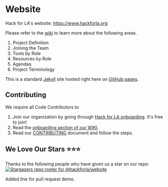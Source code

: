 # Website

Hack for LA's website: https://www.hackforla.org

Please refer to the [wiki](https://github.com/hackforla/website/wiki) to learn more about the following areas.

1. Project Definition
2. Joining the Team
3. Tools by Role
4. Resources by Role
5. Agendas
6. Project Terminology

This is a standard [Jekyll](https://jekyllrb.com/) site hosted right here on [GitHub pages](https://pages.github.com/).

## Contributing

We require all Code Contributors to

1. Join our organization by going through [Hack for LA onboarding](https://www.hackforla.org/getting-started). It's free to join!
2. Read the [onboarding section of our WIKI](https://github.com/hackforla/website/wiki/Joining-the-HackforLA.org-Website-Team).
3. Read our [CONTRIBUTING](https://github.com/hackforla/website/blob/gh-pages/CONTRIBUTING.md) document and follow the steps.

## We Love Our Stars ⭐⭐⭐

Thanks to the following people who have given us a star on our repo:
[![Stargazers repo roster for @hackforla/website](https://reporoster.com/stars/hackforla/website)](https://github.com/hackforla/website/stargazers)

Added line for pull request demo. 